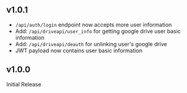 ## v1.0.1
- `/api/auth/login` endpoint now accepts more user information
- Add: `/api/driveapi/user_info` for getting google drive user basic information
- Add: `/api/driveapi/deauth` for unlinking user's google drive
- JWT payload now contains user basic information

## v1.0.0
Initial Release